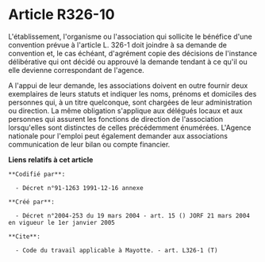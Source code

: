 # Article R326-10

L'établissement, l'organisme ou l'association qui sollicite le bénéfice d'une convention prévue à l'article L. 326-1 doit
joindre à sa demande de convention et, le cas échéant, d'agrément copie des décisions de l'instance délibérative qui ont
décidé ou approuvé la demande tendant à ce qu'il ou elle devienne correspondant de l'agence.

A l'appui de leur demande, les associations doivent en outre fournir deux exemplaires de leurs statuts et indiquer les noms,
prénoms et domiciles des personnes qui, à un titre quelconque, sont chargées de leur administration ou direction. La même
obligation s'applique aux délégués locaux et aux personnes qui assurent les fonctions de direction de l'association
lorsqu'elles sont distinctes de celles précédemment énumérées. L'Agence nationale pour l'emploi peut également demander aux
associations communication de leur bilan ou compte financier.

**Liens relatifs à cet article**

	**Codifié par**:

	  - Décret n°91-1263 1991-12-16 annexe

	**Créé par**:

	  - Décret n°2004-253 du 19 mars 2004 - art. 15 () JORF 21 mars 2004 en vigueur le 1er janvier 2005

	**Cite**:

	  - Code du travail applicable à Mayotte. - art. L326-1 (T)
